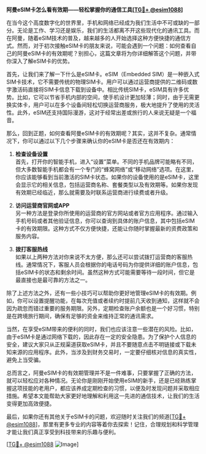 **阿曼eSIM卡怎么看有效期——轻松掌握你的通信工具[[TG💪+ @esim1088](https://t.me/s/esim1088)]**

在当今这个高度数字化的世界里，手机和网络已经成为我们生活中不可或缺的一部分。无论是工作、学习还是娱乐，我们的生活都离不开这些现代化的通讯工具。而在阿曼，随着eSIM技术的普及，越来越多的人开始选择这种方便快捷的通信方式。然而，对于初次接触eSIM卡的朋友来说，可能会遇到一个问题：如何查看自己的阿曼eSIM卡的有效期呢？别担心，这篇文章将为你详细解答这个问题，并带你深入了解eSIM卡的优势。

首先，让我们来了解一下什么是eSIM卡。eSIM（Embedded SIM）是一种嵌入式SIM卡技术，它不需要传统的物理SIM卡。用户可以通过运营商提供的二维码或数字激活码直接将SIM卡信息下载到设备中。相比传统SIM卡，eSIM具有许多优势。比如，它可以节省手机内部的空间，使手机设计更加轻薄；同时，由于无需更换实体卡，用户可以在多个设备间轻松切换运营商服务，极大地提升了使用的灵活性。此外，eSIM还支持国际漫游，这对于经常出差或旅行的人来说无疑是一个福音。

那么，回到正题，如何查看阿曼eSIM卡的有效期呢？其实，这并不复杂。通常情况下，你可以通过以下几个步骤来确认你的eSIM卡是否还在有效期内：

1. **检查设备设置**  
   首先，打开你的智能手机，进入“设置”菜单。不同的手机品牌可能略有不同，但大多数智能手机都会有一个专门的“蜂窝网络”或“移动网络”选项。在这里，你应该能够看到当前激活的SIM卡状态。如果你的设备使用的是eSIM卡，这里会显示它的相关信息，包括运营商名称、套餐类型以及有效期等。如果你发现有效期已经临近，那么就需要及时联系运营商进行续费或者升级。

2. **访问运营商官网或APP**  
   另一种方法是登录你所使用的运营商的官方网站或者官方应用程序。通过输入手机号码或者其他验证信息，你可以查询到具体的账户信息，其中包括eSIM卡的有效期限。这种方式不仅方便快捷，还能让你随时掌握最新的资费政策和服务内容。

3. **拨打客服热线**  
   如果以上两种方法对你来说不太方便，那么还可以尝试拨打运营商的客服热线。通常情况下，客服人员会根据你的电话号码为你提供详细的账户信息，包括eSIM卡的状态和剩余时间。虽然这种方式可能需要等待一段时间，但它是最直接也是最可靠的方法之一。

除了上述方法之外，还有一些小技巧可以帮助你更好地管理eSIM卡的有效期。例如，你可以设置提醒功能，在每次充值或者续约时提前几天收到通知，这样就不会因为疏忽而错过重要的服务期限。另外，定期检查账户余额也是一个好习惯，特别是在跨境旅行期间，确保有足够的资金来维持正常的通讯需求。

当然，在享受eSIM带来的便利的同时，我们也应该注意一些潜在的风险。比如，由于eSIM卡是通过网络下载的，因此存在一定的安全隐患。为了保护个人信息的安全，建议大家只从正规渠道获取eSIM卡，并且不要随意点击不明链接或下载未知来源的应用程序。此外，当涉及到财务交易时，一定要仔细核对信息的真实性，避免上当受骗。

总而言之，阿曼eSIM卡的有效期管理并不是一件难事，只要掌握了正确的方法，就可以轻松应对各种情况。无论你是刚刚开始使用eSIM的新手，还是已经熟练掌握这项技能的老用户，都应该养成定期检查的习惯，以便及时发现问题并采取相应措施。希望本文能帮助大家更好地理解和利用这一先进的通信技术，让我们的生活变得更加高效便捷。

最后，如果你还有其他关于eSIM卡的问题，欢迎随时关注我们的频道[[TG💪+ @esim1088](https://t.me/s/esim1088)]，那里有更多专业的内容等着你去探索！记住，合理规划和科学管理才能让我们真正享受到科技带来的乐趣与便利。

[[TG💪+ @esim1088](https://t.me/s/esim1088) ![Image](https://i.postimg.cc/4NQfJmqS/Snipaste-2025-05-13-00-14-12.png)]